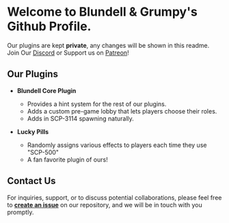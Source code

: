 # Welcome to Blundell & Grumpy's Github Profile.

Our plugins are kept **private**, any changes will be shown in this readme.
Join Our [Discord](https://discord.gg/blundellandgrumpys) or
Support us on [Patreon](https://www.patreon.com/join/blundellandgrumpy)!

## Our Plugins

- **Blundell Core Plugin**
  - Provides a hint system for the rest of our plugins.
  - Adds a custom pre-game lobby that lets players choose their roles.
  - Adds in SCP-3114 spawning naturally.

- **Lucky Pills**
  - Randomly assigns various effects to players each time they use "SCP-500" 
  - A fan favorite plugin of ours!

## Contact Us

For inquiries, support, or to discuss potential collaborations, please feel free to **[create an issue](https://github.com/BlundellandGrumpys/.github/issues/new)** on our repository, and we will be in touch with you promptly.


